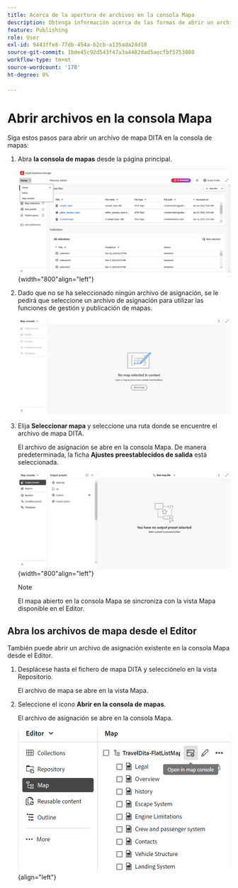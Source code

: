 ```yaml
---
title: Acerca de la apertura de archivos en la consola Mapa
description: Obtenga información acerca de las formas de abrir un archivo de mapa DITA en la interfaz de la consola de mapas de Adobe Experience Manager Guides.
feature: Publishing
role: User
exl-id: 9443ffe8-77db-454a-b2cb-a135ada24d10
source-git-commit: 1bde45c92d543f47a3a4482dad5aecfbf5753808
workflow-type: tm+mt
source-wordcount: '178'
ht-degree: 0%

---
```


# Abrir archivos en la consola Mapa

Siga estos pasos para abrir un archivo de mapa DITA en la consola de mapas:

1. Abra **la consola de mapas** desde la página principal.

   ![Nuevo &#x200B;](images/map-console-home-page.png){width="800"align="left"}

2. Dado que no se ha seleccionado ningún archivo de asignación, se le pedirá que seleccione un archivo de asignación para utilizar las funciones de gestión y publicación de mapas.

   ![Nuevo](images/empty-screen-map-console.png)

3. Elija **Seleccionar mapa** y seleccione una ruta donde se encuentre el archivo de mapa DITA.

   El archivo de asignación se abre en la consola Mapa. De manera predeterminada, la ficha **Ajustes preestablecidos de salida** está seleccionada.

   ![Nuevo](images/map-console-screen.png){width="800"align="left"}

   >[!NOTE]
   >
   >  El mapa abierto en la consola Mapa se sincroniza con la vista Mapa disponible en el Editor.

## Abra los archivos de mapa desde el Editor

También puede abrir un archivo de asignación existente en la consola Mapa desde el Editor.

1. Desplácese hasta el fichero de mapa DITA y selecciónelo en la vista Repositorio.

   El archivo de mapa se abre en la vista Mapa.

2. Seleccione el icono **Abrir en la consola de mapas**.

   El archivo de asignación se abre en la consola Mapa.

   ![Nuevo &#x200B;](images/map-console.png){align="left"}
